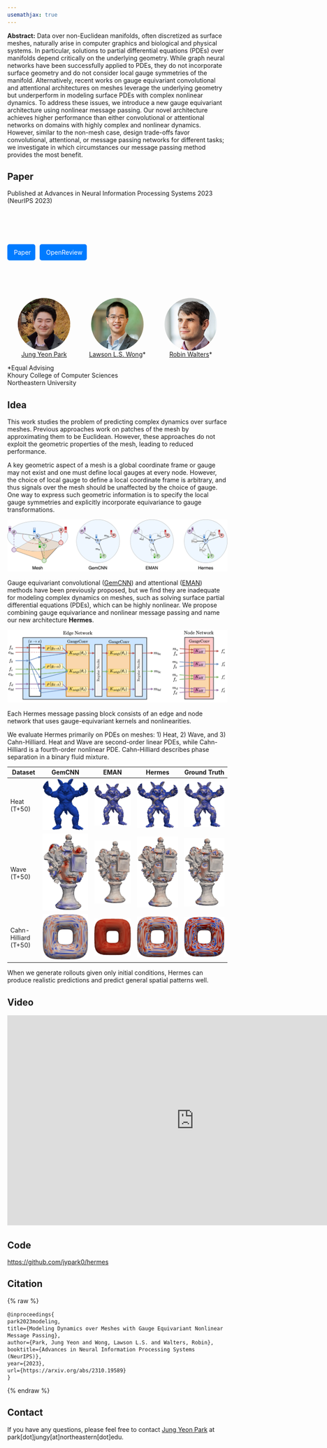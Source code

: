 ```yaml
---
usemathjax: true
---
```


**Abstract:** Data over non-Euclidean manifolds, often discretized as surface meshes, naturally arise in computer graphics and biological and physical systems. In particular, solutions to partial differential equations (PDEs) over manifolds depend critically on the underlying geometry. While graph neural networks have been successfully applied to PDEs, they do not incorporate surface geometry and do not consider local gauge symmetries of the manifold. Alternatively, recent works on gauge equivariant convolutional and attentional architectures on meshes leverage the underlying geometry but underperform in modeling surface PDEs with complex nonlinear dynamics. To address these issues, we introduce a new gauge equivariant architecture using nonlinear message passing. Our novel architecture achieves higher performance than either convolutional or attentional networks on domains with highly complex and nonlinear dynamics. However, similar to the non-mesh case, design trade-offs favor convolutional, attentional, or message passing networks for different tasks; we investigate in which circumstances our message passing method provides the most benefit.

<style>
.centered-container {
  display: flex;
  flex-direction: row;
  align-items: center;
  justify-content: left;
  height: 5vh;
  text-align: center;
}
.button-container {
  display: flex;
  justify-content: center;
  margin-top: 0px;
  margin-bottom: 10px;
  margin-right: 10px; /* Adjust as needed */
}
.button {
  display: inline-block;
  padding: 10px 10px;
  background-color: #007bff; /* Button background color */
  color: #fff; /* Button text color */
  text-decoration: none;
  border-radius: 5px;
}

.button i {
  margin-right: 5px; /* Spacing between icon and text */
}

.column {
  float: left;
  width: 33.33%;
}
.row:after {
  content: "";
  display: table;
  clear: both;
}
.lc{
  float: left;
  width: 25%;
}
.caption {
    margin: 0;
    vertical-align: baseline;
    text-align: center;
}
img.rounded {
  object-fit: cover;
  border-radius: 50%;
  width: 120px; /* You can adjust this value depending on your layout needs */
  height: auto;
  aspect-ratio: 1/1;
  margin-left: auto;
  margin-right: auto;
  display: block;
}
.people_column {
  float: center;
  width: 340px;
}
</style>

## Paper
Published at Advances in Neural Information Processing Systems 2023 (NeurIPS 2023)  
<div class="centered-container">
<div class="button-container">
    <a href="https://arxiv.org/abs/2310.19589" class="button">
        <i class="fa fa-file-pdf"></i> Paper
    </a>
</div>
<div class="button-container">
    <a href="https://openreview.net/forum?id=0eXniewIvr" class="button">
        <i class="fas fa-comments"></i> OpenReview
    </a>
</div>
<!-- <div class="button-container"> -->
<!--     <a href="" class="button"> -->
<!--         <i class="fa fa-code"></i> Code -->
<!--     </a> -->
<!-- </div> -->
</div>

<div style="width:100%; display:flex">
  <div class="people_column">
    <img src="img/john.jpg" class="rounded">
    <p class="caption">
      <a href="https://jypark0.github.io">Jung Yeon Park</a>
    </p>
  </div>
  <div class="people_column">
    <img src="img/lsw.jpg" class="rounded">
    <p class="caption">
      <a href="https://www.ccs.neu.edu/home/lsw/">Lawson L.S. Wong</a>*
    </p>
  </div>
  <div class="people_column">
    <img src="img/robin.jpg" class="rounded">
    <p class="caption">
      <a href="https://www.khoury.northeastern.edu/people/robin-walters/">Robin Walters</a>*
    </p>
  </div>
</div>

*Equal Advising  
Khoury College of Computer Sciences  
Northeastern University

## Idea
This work studies the problem of predicting complex dynamics over surface meshes. 
Previous approaches work on patches of the mesh by approximating them to be Euclidean. However, these approaches do not exploit the geometric properties of the mesh, leading to reduced performance.

A key geometric aspect of a mesh is a global coordinate frame or gauge may not exist and one must define local gauges at every node.
However, the choice of local gauge to define a local coordinate frame is arbitrary, and thus signals over the mesh should be unaffected by the choice of gauge.
One way to express such geometric information is to specify the local gauge symmetries and explicitly incorporate equivariance to gauge transformations.

![flavors](img/flavors.png)

Gauge equivariant convolutional ([GemCNN](https://arxiv.org/abs/2003.05425)) and attentional ([EMAN](https://arxiv.org/abs/2205.10662)) methods have been previously proposed, but we find they are inadequate for modeling complex dynamics on meshes, such as solving surface partial differential equations (PDEs), which can be highly nonlinear.
We propose combining gauge equivariance and nonlinear message passing and name our new architecture **Hermes**.

![architecture](img/architecture.png)

Each Hermes message passing block consists of an edge and node network that uses gauge-equivariant kernels and nonlinearities.

We evaluate Hermes primarily on PDEs on meshes: 1) Heat, 2) Wave, and 3) Cahn-Hilliard. Heat and Wave are second-order linear PDEs, while Cahn-Hilliard is a fourth-order nonlinear PDE. Cahn-Hilliard describes phase separation in a binary fluid mixture.

| Dataset | GemCNN | EMAN | Hermes | Ground Truth |
|---------|--------|------|--------|--------------|
| Heat (T+50)        | ![](img/Heat_armadillo_GemCNN_0_t50_preds.jpg)       |  ![](img/Heat_armadillo_EMAN_0_t50_preds.jpg)         |  ![](img/Heat_armadillo_Hermes_0_t50_preds.jpg)           | ![](img/Heat_armadillo_Hermes_0_t50_gt.jpg)                  |
| Wave (T+50)        | ![](img/Wave_urn_GemCNN_0_t50_preds.jpg) | ![](img/Wave_urn_EMAN_0_t50_preds.jpg) | ![](img/Wave_urn_Hermes_0_t50_preds.jpg) | ![](img/Wave_urn_Hermes_0_t50_gt.jpg) 
| Cahn-Hilliard (T+50)        | ![](img/Cahn-Hilliard_supertoroid_GemCNN_0_t50_preds.jpg) | ![](img/Cahn-Hilliard_supertoroid_EMAN_0_t50_preds.jpg) | ![](img/Cahn-Hilliard_supertoroid_Hermes_0_t50_preds.jpg) | ![](img/Cahn-Hilliard_supertoroid_Hermes_0_t50_gt.jpg) |

When we generate rollouts given only initial conditions, Hermes can produce realistic predictions and predict general spatial patterns well.

## Video
<div style="text-align:center">
  <iframe width="853" height="480" src="https://www.youtube.com/embed/2o26wIhDaro?si=NQCuh-wEoa-sbs2S" title="YouTube video player" frameborder="0" allow="accelerometer; autoplay; clipboard-write; encrypted-media; gyroscope; picture-in-picture; web-share" allowfullscreen></iframe>
</div>

## Code
<https://github.com/jypark0/hermes>

## Citation
{% raw %}
```
@inproceedings{
park2023modeling,
title={Modeling Dynamics over Meshes with Gauge Equivariant Nonlinear Message Passing},
author={Park, Jung Yeon and Wong, Lawson L.S. and Walters, Robin},
booktitle={Advances in Neural Information Processing Systems (NeurIPS)},
year={2023},
url={https://arxiv.org/abs/2310.19589}
}
```
{% endraw %}

## Contact
If you have any questions, please feel free to contact [Jung Yeon Park](https://jypark0.github.io) at park[dot]jungy[at]northeastern[dot]edu.
